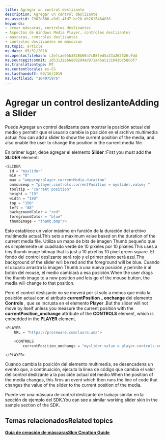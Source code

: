 ```yaml
---
title: Agregar un control deslizante
description: Agregar un control deslizante
ms.assetid: 7062d580-a9d1-4fd7-bc28-db2615464838
keywords:
- crear máscaras, controles deslizantes
- Aspectos de Windows Media Player, controles deslizantes
- máscaras, controles deslizantes
- controles deslizantes en máscaras
ms.topic: article
ms.date: 05/31/2018
ms.openlocfilehash: c3efcae55b3826b69a7c88fed5a23a262526c9dd
ms.sourcegitcommit: 2d531328b6ed82d4ad971a45a5131b430c5866f7
ms.translationtype: MT
ms.contentlocale: es-ES
ms.lasthandoff: 09/16/2019
ms.locfileid: "104075976"
---
```

# <a name="adding-a-slider"></a><span data-ttu-id="4c52b-107">Agregar un control deslizante</span><span class="sxs-lookup"><span data-stu-id="4c52b-107">Adding a Slider</span></span>

<span data-ttu-id="4c52b-108">Puede Agregar un control deslizante para mostrar la posición actual del medio y permitir que el usuario cambie la posición en el archivo multimedia actual.</span><span class="sxs-lookup"><span data-stu-id="4c52b-108">You can add a slider to show the current position of the media, and also enable the user to change the position in the current media file.</span></span>

<span data-ttu-id="4c52b-109">En primer lugar, debe agregar el elemento **Slider** :</span><span class="sxs-lookup"><span data-stu-id="4c52b-109">First you must add the **SLIDER** element:</span></span>


```C++
<SLIDER
  id = "myslider"
  min = "0"
  max = "wmpprop:player.currentMedia.duration"
  onmouseup = "player.controls.currentPosition = myslider.value; "
  tooltip = "current position"
  height = "10"
  width = "180"
  top = "150"
  left = "88"
  backgroundColor = "red"
  foregroundColor = "blue"
  thumbImage = "thumb.bmp"/>

```



<span data-ttu-id="4c52b-110">Esto establece un valor máximo en función de la duración del archivo multimedia actual.</span><span class="sxs-lookup"><span data-stu-id="4c52b-110">This sets a maximum value based on the duration of the current media file.</span></span> <span data-ttu-id="4c52b-111">Utiliza un mapa de bits de imagen Thumb pequeño que es simplemente un cuadrado verde de 10 píxeles por 10 píxeles.</span><span class="sxs-lookup"><span data-stu-id="4c52b-111">This uses a tiny thumb image bitmap that is just a 10 pixel by 10 pixel green square.</span></span> <span data-ttu-id="4c52b-112">El fondo del control deslizante será rojo y el primer plano será azul.</span><span class="sxs-lookup"><span data-stu-id="4c52b-112">The background of the slider will be red and the foreground will be blue.</span></span> <span data-ttu-id="4c52b-113">Cuando el usuario arrastra la imagen Thumb a una nueva posición y permite ir al botón del mouse, el medio cambiará a esa posición.</span><span class="sxs-lookup"><span data-stu-id="4c52b-113">When the user drags the thumb image to a new position and lets go of the mouse button, the media will change to that position.</span></span>

<span data-ttu-id="4c52b-114">Pero el control deslizante no se moverá por sí solo a menos que mida la posición actual con el atributo **currentPosition \_ onchange** del elemento **Controls** , que se incrusta en el elemento **Player** .</span><span class="sxs-lookup"><span data-stu-id="4c52b-114">But the slider will not move by itself unless you measure the current position with the **currentPosition\_onchange** attribute of the **CONTROLS** element, which is embedded in the **PLAYER** element.</span></span>


```C++
<PLAYER
    URL = "https://proseware.com/laure.wma">

    <CONTROLS
        currentPosition_onchange = "myslider.value = player.controls.currentPosition; "/>

</PLAYER>

```



<span data-ttu-id="4c52b-115">Cuando cambia la posición del elemento multimedia, se desencadena un evento que, a continuación, ejecuta la línea de código que cambia el valor del control deslizante a la posición actual del medio.</span><span class="sxs-lookup"><span data-stu-id="4c52b-115">When the position of the media changes, this fires an event which then runs the line of code that changes the value of the slider to the current position of the media.</span></span>

<span data-ttu-id="4c52b-116">Puede ver una máscara de control deslizante de trabajo similar en la sección de ejemplo del SDK.</span><span class="sxs-lookup"><span data-stu-id="4c52b-116">You can see a similar working slider skin in the sample section of the SDK.</span></span>

## <a name="related-topics"></a><span data-ttu-id="4c52b-117">Temas relacionados</span><span class="sxs-lookup"><span data-stu-id="4c52b-117">Related topics</span></span>

<dl> <dt>

[<span data-ttu-id="4c52b-118">**Guía de creación de máscaras**</span><span class="sxs-lookup"><span data-stu-id="4c52b-118">**Skin Creation Guide**</span></span>](skin-creation-guide.md)
</dt> </dl>

 

 




